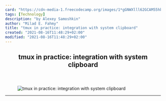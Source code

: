 ```yaml
---
card: "https://cdn-media-1.freecodecamp.org/images/1*gGNWXlll62GCAM55hbldbw.png"
tags: [Technology]
description: "by Alexey Samoshkin"
author: "Milad E. Fahmy"
title: "tmux in practice: integration with system clipboard"
created: "2021-08-16T11:48:29+02:00"
modified: "2021-08-16T11:48:29+02:00"
---
```

<div class="site-wrapper">
<main id="site-main" class="site-main outer">
<div class="inner">
<article class="post-full post tag-technology tag-web-development tag-software-development tag-programming tag-devops ">
<header class="post-full-header">
<h1 class="post-full-title">tmux in practice: integration with system clipboard</h1>
</header>
<figure class="post-full-image">
<picture>
<source media="(max-width: 700px)" sizes="1px" srcset="data:image/gif;base64,R0lGODlhAQABAIAAAAAAAP///yH5BAEAAAAALAAAAAABAAEAAAIBRAA7 1w">
<source media="(min-width: 701px)" sizes="(max-width: 800px) 400px,
(max-width: 1170px) 700px,
1400px" srcset="https://cdn-media-1.freecodecamp.org/images/1*gGNWXlll62GCAM55hbldbw.png 300w,
https://cdn-media-1.freecodecamp.org/images/1*gGNWXlll62GCAM55hbldbw.png 600w,
https://cdn-media-1.freecodecamp.org/images/1*gGNWXlll62GCAM55hbldbw.png 1000w,
https://cdn-media-1.freecodecamp.org/images/1*gGNWXlll62GCAM55hbldbw.png 2000w">
<img onerror="this.style.display='none'" src="https://cdn-media-1.freecodecamp.org/images/1*gGNWXlll62GCAM55hbldbw.png" alt="tmux in practice: integration with system clipboard">
</picture>
</figure>
<section class="post-full-content">
<div class="post-content medium-migrated-article">
</div>
<hr>
</section>
</article>
</div>
</main>
</div>
<!-- Google Tag Manager (noscript) -->
<!-- End Google Tag Manager (noscript) -->

